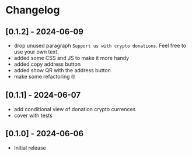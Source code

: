 # Changelog

## [0.1.2] - 2024-06-09

- drop unused paragraph `Support us with crypto donations`. Feel free to use your own text.
- added some CSS and JS to make it more handy
- added copy address button
- added show QR with the address button
- make some refactoring 🤓

## [0.1.1] - 2024-06-07

- add conditional view of donation crypto currences
- cover with tests

## [0.1.0] - 2024-06-06

- Initial release
